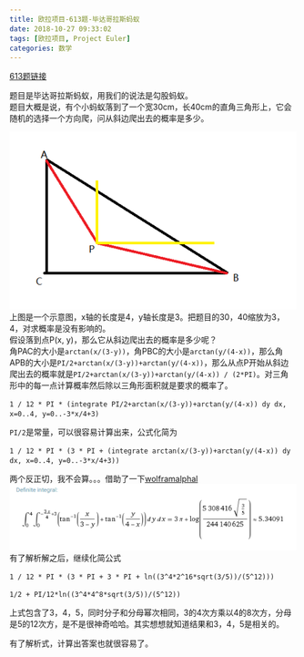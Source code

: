 ```yaml
---
title: 欧拉项目-613题-毕达哥拉斯蚂蚁
date: 2018-10-27 09:33:02
tags: [欧拉项目, Project Euler]
categories: 数学
---
```

[613题链接](https://projecteuler.net/problem=613 "Problem 613 - Project Euler")

题目是毕达哥拉斯蚂蚁，用我们的说法是勾股蚂蚁。  
题目大概是说，有个小蚂蚁落到了一个宽30cm，长40cm的直角三角形上，它会随机的选择一个方向爬，问从斜边爬出去的概率是多少。

![](/images/ProjectEuler-613-A.png)  
上图是一个示意图，x轴的长度是4，y轴长度是3。把题目的30，40缩放为3，4，对求概率是没有影响的。  
假设落到点P(x, y)，那么它从斜边爬出去的概率是多少呢？  
角PAC的大小是`arctan(x/(3-y))`，角PBC的大小是`arctan(y/(4-x))`，那么角APB的大小是`PI/2+arctan(x/(3-y))+arctan(y/(4-x))`，那么从点P开始从斜边爬出去的概率就是`PI/2+arctan(x/(3-y))+arctan(y/(4-x)) / (2*PI)`。对三角形中的每一点计算概率然后除以三角形面积就是要求的概率了。  

`1 / 12 * PI * (integrate PI/2+arctan(x/(3-y))+arctan(y/(4-x)) dy dx, x=0..4, y=0..-3*x/4+3)`

`PI/2`是常量，可以很容易计算出来，公式化简为

`1 / 12 * PI * (3 * PI + (integrate arctan(x/(3-y))+arctan(y/(4-x)) dy dx, x=0..4, y=0..-3*x/4+3))`

两个反正切，我不会算。。。借助了一下[wolframalphal](https://www.wolframalpha.com/input/?i=integrate+arctan(x%2F(3-y))%2Barctan(y%2F(4-x))+dy+dx,+x%3D0..4,+y%3D0..-3*x%2F4%2B3)
![](/images/ProjectEuler-613-B.png)  
有了解析解之后，继续化简公式  

`1 / 12 * PI * (3 * PI + 3 * PI + ln((3^4*2^16*sqrt(3/5))/(5^12)))`

`1/2 + PI/12*ln((3^4*4^8*sqrt(3/5))/(5^12))`

上式包含了3，4，5，同时分子和分母幂次相同，3的4次方乘以4的8次方，分母是5的12次方，是不是很神奇哈哈。其实想想就知道结果和3，4，5是相关的。

有了解析式，计算出答案也就很容易了。
